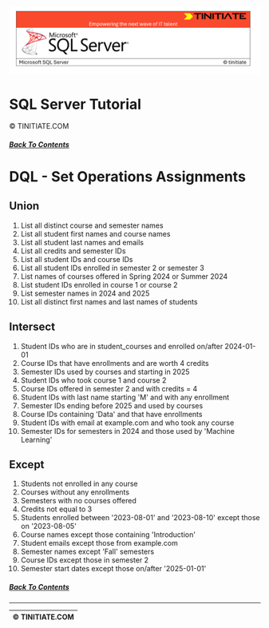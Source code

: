 ![SQL Server Tinitiate Image](../../../sqlserver-sql/sqlserver.png)

# SQL Server Tutorial
&copy; TINITIATE.COM

##### [Back To Contents](./README.md)

# DQL - Set Operations Assignments

## Union
1. List all distinct course and semester names
2. List all student first names and course names
3. List all student last names and emails
4. List all credits and semester IDs
5. List all student IDs and course IDs
6. List all student IDs enrolled in semester 2 or semester 3
7. List names of courses offered in Spring 2024 or Summer 2024
8. List student IDs enrolled in course 1 or course 2
9. List semester names in 2024 and 2025
10. List all distinct first names and last names of students

## Intersect
1. Student IDs who are in student_courses and enrolled on/after 2024-01-01
2. Course IDs that have enrollments and are worth 4 credits
3. Semester IDs used by courses and starting in 2025
4. Student IDs who took course 1 and course 2
5. Course IDs offered in semester 2 and with credits = 4
6. Student IDs with last name starting 'M' and with any enrollment
7. Semester IDs ending before 2025 and used by courses
8. Course IDs containing 'Data' and that have enrollments
9. Student IDs with email at example.com and who took any course
10. Semester IDs for semesters in 2024 and those used by 'Machine Learning'

## Except
1. Students not enrolled in any course
2. Courses without any enrollments
3. Semesters with no courses offered
4. Credits not equal to 3
5. Students enrolled between '2023-08-01' and '2023-08-10' except those on '2023-08-05'
6. Course names except those containing 'Introduction'
7. Student emails except those from example.com
8. Semester names except 'Fall' semesters
9. Course IDs except those in semester 2
10. Semester start dates except those on/after '2025-01-01'

##### [Back To Contents](./README.md)
***
| &copy; TINITIATE.COM |
|----------------------|
